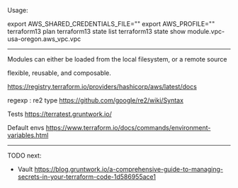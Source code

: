 Usage:

export AWS_SHARED_CREDENTIALS_FILE=""
export AWS_PROFILE=""
terraform13 plan
terraform13 state list
terraform13 state show module.vpc-usa-oregon.aws_vpc.vpc

------
Modules can either be loaded from the local filesystem, or a remote source


flexible, reusable, and composable.


https://registry.terraform.io/providers/hashicorp/aws/latest/docs

regexp : re2 type
https://github.com/google/re2/wiki/Syntax

Tests
https://terratest.gruntwork.io/

Default envs 
https://www.terraform.io/docs/commands/environment-variables.html



------
TODO next:
- Vault https://blog.gruntwork.io/a-comprehensive-guide-to-managing-secrets-in-your-terraform-code-1d586955ace1

